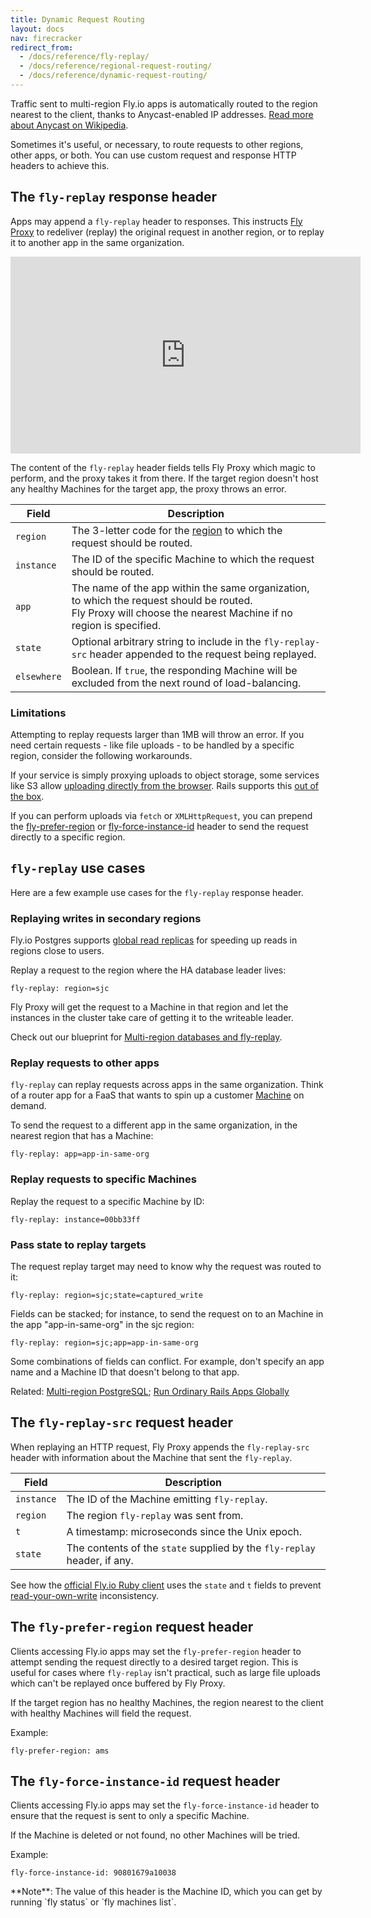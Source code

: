 ```yaml
---
title: Dynamic Request Routing
layout: docs
nav: firecracker
redirect_from:
  - /docs/reference/fly-replay/
  - /docs/reference/regional-request-routing/
  - /docs/reference/dynamic-request-routing/
---
```


Traffic sent to multi-region Fly.io apps is automatically routed to the region nearest to the client, thanks to Anycast-enabled IP addresses. [Read more about Anycast on Wikipedia](https://en.wikipedia.org/wiki/Anycast).

Sometimes it's useful, or necessary, to route requests to other regions, other apps, or both. You can use custom request and response HTTP headers to achieve this.

## The `fly-replay` response header

Apps may append a `fly-replay` header to responses. This instructs [Fly Proxy](/docs/reference/fly-proxy) to redeliver (replay) the original request in another region, or to replay it to another app in the same organization.

<iframe width="560" height="315" src="https://www.youtube-nocookie.com/embed/riCh9Xeuf0s?si=IxOEzTX_4Osv3OTo" title="YouTube video player" frameborder="0" allow="accelerometer; autoplay; clipboard-write; encrypted-media; gyroscope; picture-in-picture; web-share" referrerpolicy="strict-origin-when-cross-origin" allowfullscreen></iframe><br/>

The content of the `fly-replay` header fields tells Fly Proxy which magic to perform, and the proxy takes it from there. If the target region doesn't host any healthy Machines for the target app, the proxy throws an error.

|Field |Description |
|---|---|
|`region` | The 3-letter code for the [region](/docs/reference/regions/) to which the request should be routed. |
|`instance` | The ID of the specific Machine to which the request should be routed. |
|`app` | The name of the app within the same organization, to which the request should be routed.<br>Fly Proxy will choose the nearest Machine if no region is specified.|
|`state` | Optional arbitrary string to include in the `fly-replay-src` header appended to the request being replayed. |
|`elsewhere` | Boolean. If `true`, the responding Machine will be excluded from the next round of load-balancing. |

### Limitations

Attempting to replay requests larger than 1MB will throw an error. If you need certain requests - like file uploads - to be handled by a specific region, consider the following workarounds.

If your service is simply proxying uploads to object storage, some services like S3 allow [uploading directly from the browser](https://aws.amazon.com/blogs/compute/uploading-to-amazon-s3-directly-from-a-web-or-mobile-application/+external). Rails supports this [out of the box](https://guides.rubyonrails.org/active_storage_overview.html#direct-uploads+external).

If you can perform uploads via `fetch` or `XMLHttpRequest`, you can prepend the [fly-prefer-region](#the-fly-prefer-region-request-header) or [fly-force-instance-id](#the-fly-force-instance-id-request-header) header to send the request directly to a specific region.


## `fly-replay` use cases

Here are a few example use cases for the `fly-replay` response header.

### Replaying writes in secondary regions

Fly.io Postgres supports [global read replicas](/docs/postgres/high-availability-and-global-replication) for speeding up reads in regions close to users.

Replay a request to the region where the HA database leader lives:

```
fly-replay: region=sjc
```

Fly Proxy will get the request to a Machine in that region and let the instances in the cluster take care of getting it to the writeable leader.

Check out our blueprint for [Multi-region databases and fly-replay](/docs/blueprints/multi-region-fly-replay/).

### Replay requests to other apps

`fly-replay` can replay requests across apps in the same organization. Think of a router app for a FaaS that wants to spin up a customer [Machine](/docs/machines/) on demand.

To send the request to a different app in the same organization, in the nearest region that has a Machine:

```
fly-replay: app=app-in-same-org
```

### Replay requests to specific Machines

Replay the request to a specific Machine by ID:

```
fly-replay: instance=00bb33ff
```

### Pass state to replay targets

The request replay target may need to know why the request was routed to it:

```
fly-replay: region=sjc;state=captured_write
```

Fields can be stacked; for instance, to send the request on to an Machine in the app "app-in-same-org" in the sjc region:

```
fly-replay: region=sjc;app=app-in-same-org
```

Some combinations of fields can conflict. For example, don't specify an app name and a Machine ID that doesn't belong to that app.

Related: [Multi-region PostgreSQL](/docs/postgres/high-availability-and-global-replication); [Run Ordinary Rails Apps Globally](/blog/run-ordinary-rails-apps-globally/)

## The `fly-replay-src` request header

When replaying an HTTP request, Fly Proxy appends the `fly-replay-src` header with information about the Machine that sent the `fly-replay`.

|Field |Description |
|---|---|
|`instance` | The ID of the Machine emitting `fly-replay`. |
|`region` | The region `fly-replay` was sent from. |
|`t` | A timestamp: microseconds since the Unix epoch. |
|`state` | The contents of the `state` supplied by the `fly-replay` header, if any. |

See how the [official Fly.io Ruby client](https://github.com/superfly/fly-ruby/blob/main/lib/fly-ruby/regional_database.rb#L74-L76+external) uses the `state` and `t` fields to prevent [read-your-own-write](https://jepsen.io/consistency/models/read-your-writes+external) inconsistency.

## The `fly-prefer-region` request header

Clients accessing Fly.io apps may set the `fly-prefer-region` header to attempt sending the request directly to a desired target region. This is useful for cases where `fly-replay` isn't practical, such as large file uploads which can't be replayed once buffered by Fly Proxy.

If the target region has no healthy Machines, the region nearest to the client with healthy Machines will field the request.

Example:

```
fly-prefer-region: ams
```

## The `fly-force-instance-id` request header

Clients accessing Fly.io apps may set the `fly-force-instance-id` header to ensure that the request is sent to only a specific Machine.

If the Machine is deleted or not found, no other Machines will be tried.

Example:

```
fly-force-instance-id: 90801679a10038
```

<div class="note icon">
**Note**: The value of this header is the Machine ID, which you can get by running `fly status` or `fly machines list`.
</div>
